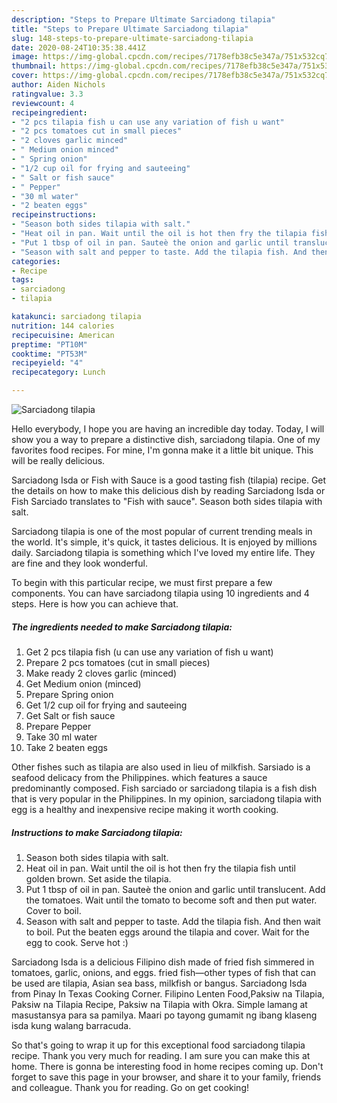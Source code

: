 ```yaml
---
description: "Steps to Prepare Ultimate Sarciadong tilapia"
title: "Steps to Prepare Ultimate Sarciadong tilapia"
slug: 148-steps-to-prepare-ultimate-sarciadong-tilapia
date: 2020-08-24T10:35:38.441Z
image: https://img-global.cpcdn.com/recipes/7178efb38c5e347a/751x532cq70/sarciadong-tilapia-recipe-main-photo.jpg
thumbnail: https://img-global.cpcdn.com/recipes/7178efb38c5e347a/751x532cq70/sarciadong-tilapia-recipe-main-photo.jpg
cover: https://img-global.cpcdn.com/recipes/7178efb38c5e347a/751x532cq70/sarciadong-tilapia-recipe-main-photo.jpg
author: Aiden Nichols
ratingvalue: 3.3
reviewcount: 4
recipeingredient:
- "2 pcs tilapia fish u can use any variation of fish u want"
- "2 pcs tomatoes cut in small pieces"
- "2 cloves garlic minced"
- " Medium onion minced"
- " Spring onion"
- "1/2 cup oil for frying and sauteeing"
- " Salt or fish sauce"
- " Pepper"
- "30 ml water"
- "2 beaten eggs"
recipeinstructions:
- "Season both sides tilapia with salt."
- "Heat oil in pan. Wait until the oil is hot then fry the tilapia fish until golden brown. Set aside the tilapia."
- "Put 1 tbsp of oil in pan. Sauteè the onion and garlic until translucent. Add the tomatoes. Wait until the tomato to become soft and then put water. Cover to boil."
- "Season with salt and pepper to taste. Add the tilapia fish. And then wait to boil. Put the beaten eggs around the tilapia and cover. Wait for the egg to cook. Serve hot :)"
categories:
- Recipe
tags:
- sarciadong
- tilapia

katakunci: sarciadong tilapia 
nutrition: 144 calories
recipecuisine: American
preptime: "PT10M"
cooktime: "PT53M"
recipeyield: "4"
recipecategory: Lunch

---
```



![Sarciadong tilapia](https://img-global.cpcdn.com/recipes/7178efb38c5e347a/751x532cq70/sarciadong-tilapia-recipe-main-photo.jpg)

Hello everybody, I hope you are having an incredible day today. Today, I will show you a way to prepare a distinctive dish, sarciadong tilapia. One of my favorites food recipes. For mine, I'm gonna make it a little bit unique. This will be really delicious.

Sarciadong Isda or Fish with Sauce is a good tasting fish (tilapia) recipe. Get the details on how to make this delicious dish by reading Sarciadong Isda or Fish Sarciado translates to &#34;Fish with sauce&#34;. Season both sides tilapia with salt.

Sarciadong tilapia is one of the most popular of current trending meals in the world. It's simple, it's quick, it tastes delicious. It is enjoyed by millions daily. Sarciadong tilapia is something which I've loved my entire life. They are fine and they look wonderful.


To begin with this particular recipe, we must first prepare a few components. You can have sarciadong tilapia using 10 ingredients and 4 steps. Here is how you can achieve that.

<!--inarticleads1-->

##### The ingredients needed to make Sarciadong tilapia:

1. Get 2 pcs tilapia fish (u can use any variation of fish u want)
1. Prepare 2 pcs tomatoes (cut in small pieces)
1. Make ready 2 cloves garlic (minced)
1. Get  Medium onion (minced)
1. Prepare  Spring onion
1. Get 1/2 cup oil for frying and sauteeing
1. Get  Salt or fish sauce
1. Prepare  Pepper
1. Take 30 ml water
1. Take 2 beaten eggs


Other fishes such as tilapia are also used in lieu of milkfish. Sarsiado is a seafood delicacy from the Philippines. which features a sauce predominantly composed. Fish sarciado or sarciadong tilapia is a fish dish that is very popular in the Philippines. In my opinion, sarciadong tilapia with egg is a healthy and inexpensive recipe making it worth cooking. 

<!--inarticleads2-->

##### Instructions to make Sarciadong tilapia:

1. Season both sides tilapia with salt.
1. Heat oil in pan. Wait until the oil is hot then fry the tilapia fish until golden brown. Set aside the tilapia.
1. Put 1 tbsp of oil in pan. Sauteè the onion and garlic until translucent. Add the tomatoes. Wait until the tomato to become soft and then put water. Cover to boil.
1. Season with salt and pepper to taste. Add the tilapia fish. And then wait to boil. Put the beaten eggs around the tilapia and cover. Wait for the egg to cook. Serve hot :)


Sarciadong Isda is a delicious Filipino dish made of fried fish simmered in tomatoes, garlic, onions, and eggs. fried fish—other types of fish that can be used are tilapia, Asian sea bass, milkfish or bangus. Sarciadong Isda from Pinay In Texas Cooking Corner. Filipino Lenten Food,Paksiw na Tilapia, Paksiw na Tilapia Recipe, Paksiw na Tilapia with Okra. Simple lamang at masustansya para sa pamilya. Maari po tayong gumamit ng ibang klaseng isda kung walang barracuda. 

So that's going to wrap it up for this exceptional food sarciadong tilapia recipe. Thank you very much for reading. I am sure you can make this at home. There is gonna be interesting food in home recipes coming up. Don't forget to save this page in your browser, and share it to your family, friends and colleague. Thank you for reading. Go on get cooking!
